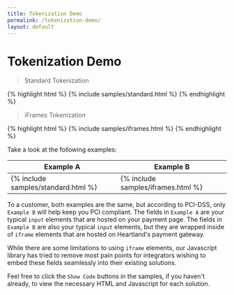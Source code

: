 ```yaml
---
title: Tokenization Demo
permalink: /tokenization-demo/
layout: default
---
```


# Tokenization Demo

<a id="standard-code-sample"></a>
> Standard Tokenization

{% highlight html %}
{% include samples/standard.html %}
{% endhighlight %}

<a id="iframes-code-sample"></a>
> iFrames Tokenization

{% highlight html %}
{% include samples/iframes.html %}
{% endhighlight %}

Take a look at the following examples:

<table>
  <thead>
    <tr>
      <th width="50%">Example A</th>
      <th>Example B</th>
    </tr>
  </thead>
  <tr>
    <td>
      {% include samples/standard.html %}
    </td>
    <td>
      {% include samples/iframes.html %}
    </td>
  </tr>
</table>

To a customer, both examples are the same, but according to PCI-DSS, only `Example B` will help keep you PCI compliant. The fields in `Example A` are your typical `input` elements that are hosted on your payment page. The fields in `Example B` are also your typical `input` elements, but they are wrapped inside of `iframe` elements that are hosted on Heartland's payment gateway.

While there are some limitations to using `iframe` elements, our Javascript library has tried to remove most pain points for integrators wishing to embed these fields seamlessly into their existing solutions.

Feel free to click the `Show Code` buttons in the samples, if you haven't already, to view the necessary HTML and Javascript for each solution.

<script type="text/javascript">
  (function (document, Heartland) {
    function displaySample(sample, display) {
      var anchor = document.getElementById(sample + '-code-sample');
      var blockquote = anchor.parentNode.nextElementSibling;
      var pre = blockquote.nextElementSibling;
      blockquote.style.display = display;
      pre.style.display = display;
    }
    function copySample(sample) {
      return function (e) {
        displaySample('standard', 'none');
        displaySample('iframes', 'none');
        displaySample(sample, 'block');
      };
    }
    displaySample('standard', 'none');
    displaySample('iframes', 'none');
    Heartland.Events.addHandler(document.getElementById('standardShowCode'), 'click', copySample('standard'));
    Heartland.Events.addHandler(document.getElementById('iframesShowCode'), 'click', copySample('iframes'));
  }(document, Heartland));
</script>
